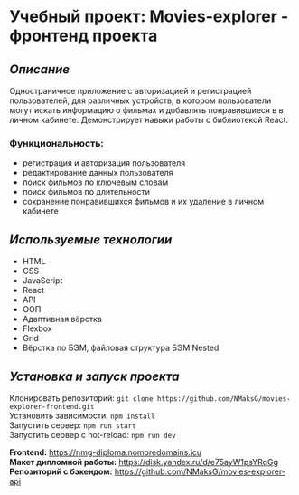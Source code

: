 # Учебный проект: Movies-explorer - фронтенд проекта

## *Описание*
Одностраничное приложение с авторизацией и регистрацией пользователей, для различных устройств, в котором пользователи могут искать информацию о фильмах и добавлять понравившиеся в в личном кабинете. Демонстрирует навыки работы с библиотекой React.


### Функциональность:
- регистрация и авторизация пользователя
- редактирование данных пользователя
- поиск фильмов по ключевым словам
- поиск фильмов по длительности
- сохранение понравившихся фильмов и их удаление в личном кабинете

## *Используемые технологии*
* HTML
* CSS
* JavaScript
* React
* API
* ООП
* Адаптивная вёрстка
* Flexbox
* Grid
* Вёрстка по БЭМ, файловая структура БЭМ Nested

## *Установка и запуск проекта*
Клонировать репозиторий: `git clone https://github.com/NMaksG/movies-explorer-frontend.git`   
Установить зависимости: `npm install`   
Запустить сервер: `npm run start`   
Запустить сервер с hot-reload: `npm run dev`   

__Frontend:__ https://nmg-diploma.nomoredomains.icu  
__Макет дипломной работы:__ https://disk.yandex.ru/d/e75ayW1psYRqGg  
__Репозиторий с бэкендом:__ https://github.com/NMaksG/movies-explorer-api
